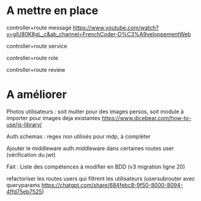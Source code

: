 # A mettre en place

controller+route message
https://www.youtube.com/watch?v=glU80K8gL_c&ab_channel=FrenchCoder-D%C3%A9veloppementWeb

controller+route service

controller+route role

controller+route review

# A améliorer

Photos utilisateurs : soit multer pour des images persos, soit module à importer pour images deja existantes https://www.dicebear.com/how-to-use/js-library/

Auth.schemas : regex non utilisés pour mdp, à compléter

Ajouter le middleware auth.middleware dans certaines routes user (vérification du jwt)

Fait : Liste des compétences à modifier en BDD (v3 migration ligne 20) 

refactoriser les routes users qui filtrent les utilisateurs (usersubrouter avec queryparams https://chatgpt.com/share/684febc8-9f50-8000-8094-4ffd75eb7525)